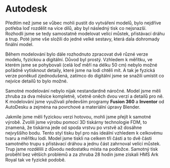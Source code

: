 # Autodesk

Předtím než jsme se vůbec mohli pustit do vytváření modelů, bylo nejdříve potřeba loď rozdělit na více dílů, aby byl následný tisk co nejsnazší. Rozhodli jsme se tedy samostatně modelovat velící můstek, přistávací dráhu a trup. Poté jsme vše složili do jedné velké sestavy, která dala dohromady finální model.

Během modelování bylo dále rozhodnuto zpracovat dvě různé verze modelu, fyzickou a digitální. Důvod byl prostý. Vzhledem k měřítku, ve kterém jsme se pohybovali (celá loď měří na délku 50 cm) nebylo možné pořádně vytisknout detaily, které jsme na lodi chtěli mít. A tak je fyzická verze poněkud zjednodušená, zatímco do digitální jsme se snažili umístit co nejvíce detailů to bylo možné. 

Samotné modelování nebylo nijak nestandardně náročné. Model jsme měli zhruba za dva měsíce kompletně, včetně oněch dvou verzí a detailů pro ně. K modelování jsme využívali především programy **Fusion 360** a **Inventor** od AutoDesku a zejména na povrchové a materiální úpravy Blender. 

Jakmile jsme měli fyzickou verzi hotovou, mohli jsme přejít k samotné výrobě. Zvolili jsme výrobu pomocí 3D tiskárny technologie FDM, to znamená, že tiskárna jede od spoda vrstvu po vrstvě až dosáhne nejvyššího bodu. Tento styl tisku byl pro nás ideální vzhledem k celkovému tvaru a měřítku lodi. Model jsme tiskli na celkem tři části a to dvě části samotného trupu s přistávací dráhou a jednu část zahrnoval velící můstek. Trup jsme rozdělili z důvodu nedostatku místa na podložce. Samotný tisk proběhl bez větších problémů a za zhruba 28 hodin jsme získali HMS Ark Royal tak ve fyzické podobě. 
